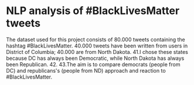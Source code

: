# NLP analysis of #BlackLivesMatter tweets

The dataset used for this project consists of 80.000 tweets containing the hashtag #BlackLivesMatter.
40.000 tweets have been written from users in District of Columbia; 40.000 are from North Dakota. 
41.I chose these states because DC has always been Democratic, while North Dakota has always been Republican. 
42.
43.The aim is to compare democrats (people from DC) and republicans's (people from ND) approach and reaction to #BlackLivesMatter.
